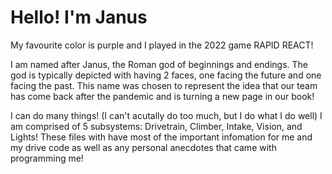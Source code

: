 # Hello! I'm Janus

My favourite color is purple and I played in the 2022 game RAPID REACT!

I am named after Janus, the Roman god of beginnings and endings. The god is typically depicted with having 2 faces, one facing the future and one facing the past. This name was chosen to represent the idea that our team has come back after the pandemic and is turning a new page in our book!

I can do many things! (I can't acutally do too much, but I do what I do well) I am comprised of 5 subsystems: Drivetrain, Climber, Intake, Vision, and Lights! These files with have most of the important infomation for me and my drive code as well as any personal anecdotes that came with programming me!